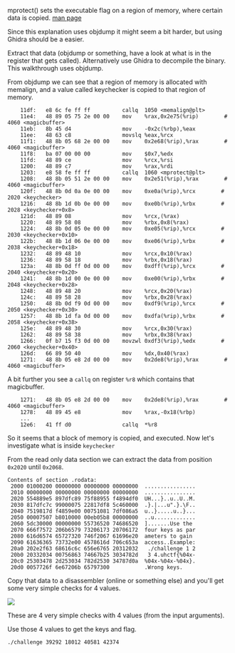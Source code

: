 mprotect() sets the executable flag on a region of memory, where
certain data is copied. [man page](https://linux.die.net/man/2/mprotect)

Since this explanation uses objdump it might seem a bit harder, but
using Ghidra should be a easier.

Extract that data (objdump or something, have a look at what is in the
register that gets called). Alternatively use Ghidra to decompile the
binary. This walkthrough uses objdump.

From objdump we can see that a region of memory is allocated with
memalign, and a value called keychecker is copied to that region of
memory.

```
    11df:	e8 6c fe ff ff       	callq  1050 <memalign@plt>
    11e4:	48 89 05 75 2e 00 00 	mov    %rax,0x2e75(%rip)        # 4060 <magicbuffer>
    11eb:	8b 45 d4             	mov    -0x2c(%rbp),%eax
    11ee:	48 63 c8             	movslq %eax,%rcx
    11f1:	48 8b 05 68 2e 00 00 	mov    0x2e68(%rip),%rax        # 4060 <magicbuffer>
    11f8:	ba 07 00 00 00       	mov    $0x7,%edx
    11fd:	48 89 ce             	mov    %rcx,%rsi
    1200:	48 89 c7             	mov    %rax,%rdi
    1203:	e8 58 fe ff ff       	callq  1060 <mprotect@plt>
    1208:	48 8b 05 51 2e 00 00 	mov    0x2e51(%rip),%rax        # 4060 <magicbuffer>
    120f:	48 8b 0d 0a 0e 00 00 	mov    0xe0a(%rip),%rcx        # 2020 <keychecker>
    1216:	48 8b 1d 0b 0e 00 00 	mov    0xe0b(%rip),%rbx        # 2028 <keychecker+0x8>
    121d:	48 89 08             	mov    %rcx,(%rax)
    1220:	48 89 58 08          	mov    %rbx,0x8(%rax)
    1224:	48 8b 0d 05 0e 00 00 	mov    0xe05(%rip),%rcx        # 2030 <keychecker+0x10>
    122b:	48 8b 1d 06 0e 00 00 	mov    0xe06(%rip),%rbx        # 2038 <keychecker+0x18>
    1232:	48 89 48 10          	mov    %rcx,0x10(%rax)
    1236:	48 89 58 18          	mov    %rbx,0x18(%rax)
    123a:	48 8b 0d ff 0d 00 00 	mov    0xdff(%rip),%rcx        # 2040 <keychecker+0x20>
    1241:	48 8b 1d 00 0e 00 00 	mov    0xe00(%rip),%rbx        # 2048 <keychecker+0x28>
    1248:	48 89 48 20          	mov    %rcx,0x20(%rax)
    124c:	48 89 58 28          	mov    %rbx,0x28(%rax)
    1250:	48 8b 0d f9 0d 00 00 	mov    0xdf9(%rip),%rcx        # 2050 <keychecker+0x30>
    1257:	48 8b 1d fa 0d 00 00 	mov    0xdfa(%rip),%rbx        # 2058 <keychecker+0x38>
    125e:	48 89 48 30          	mov    %rcx,0x30(%rax)
    1262:	48 89 58 38          	mov    %rbx,0x38(%rax)
    1266:	0f b7 15 f3 0d 00 00 	movzwl 0xdf3(%rip),%edx        # 2060 <keychecker+0x40>
    126d:	66 89 50 40          	mov    %dx,0x40(%rax)
    1271:	48 8b 05 e8 2d 00 00 	mov    0x2de8(%rip),%rax        # 4060 <magicbuffer>
```

A bit further you see a `callq` on register `%r8` which contains that
magicbuffer.

```
	1271:	48 8b 05 e8 2d 00 00 	mov    0x2de8(%rip),%rax        # 4060 <magicbuffer>
    1278:	48 89 45 e8          	mov    %rax,-0x18(%rbp)
	...
	12e6:	41 ff d0             	callq  *%r8
```

So it seems that a block of memory is copied, and executed. Now let's
investigate what is inside `keychecker`

From the read only data section we can extract the data from position
`0x2020` until `0x2068`.

```
Contents of section .rodata:
 2000 01000200 00000000 00000000 00000000  ................
 2010 00000000 00000000 00000000 00000000  ................
 2020 554889e5 897dfc89 75f88955 f4894df0  UH...}..u..U..M.
 2030 817dfc7c 99000075 22817df8 5c460000  .}.|...u".}.\F..
 2040 7519817d f4859e00 00751081 7df086a5  u..}.....u..}...
 2050 00007507 b8010000 00eb05b8 00000000  ..u.............
 2060 5dc30000 00000000 55736520 74686520  ].......Use the 
 2070 666f7572 206b6579 73206173 20706172  four keys as par
 2080 616d6574 65727320 746f2067 61696e20  ameters to gain 
 2090 61636365 73732e00 4578616d 706c653a  access..Example:
 20a0 202e2f63 68616c6c 656e6765 20312032   ./challenge 1 2
 20b0 20332034 00756863 74667b25 3034782d   3 4.uhctf{%04x-
 20c0 25303478 2d253034 782d2530 34787d0a  %04x-%04x-%04x}.
 20d0 0057726f 6e67206b 65797300           .Wrong keys. 
```

Copy that data to a disassembler (online or something else) and you'll
get some very simple checks for 4 values.

![](./disassembler.png)

These are 4 very simple checks with 4 values (from the input arguments).

Use those 4 values to get the keys and flag.

`./challenge 39292 18012 40581 42374`
